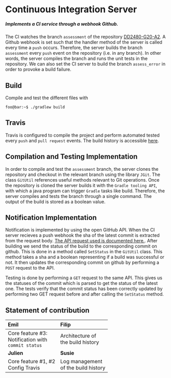 # Continuous Integration Server

##### Implements a CI service through a webhook Github.

The CI watches the branch `assessment` of the repository [DD2480-G20-A2](https://github.com/JulienVig/DD2480-G20-A2.git). A Github webhook is set such that the handler method of the server is called every time a `push` occurs. Therefore, the server builds the branch `assessment` every `push` event on the repository (i.e. in any branch). In other words, the server compiles the branch and runs the unit tests in the repository. We can also set the CI server to build the branch `assess_error` in order to provoke a build failure.

## Build

Compile and test the different files with
```console
foo@bar:~$ ./gradlew build
```

## Travis

Travis is configured to compile the project and perform automated tested every `push` and `pull request` events. The build history is accessible [here](https://travis-ci.org/JulienVig/DD2480-G20-A2).


## Compilation and Testing Implementation

In order to compile and test the `assessment` branch, the server clones the repository and checkout in the relevant branch using the library `JGit`. The class `GitUtil` references useful methods relevant to Git operations. Once the repository is cloned the server builds it with the `Gradle tooling API`, with which a java program can trigger `Gradle` tasks like build. Therefore, the server compiles and tests the branch through a single command. The output of the build is stored as a boolean value.

## Notification Implementation

Notification is implemented by using the open GitHub API. When the CI server recieves a push webhook the sha of the latest commit is extracted from the request body. [The API request used is documented here.](https://developer.github.com/v3/repos/statuses/#create-a-status). After building we send the status of the build to the corresponding commit on github. This is done in a method called `SetStatus` in the `GitUtil` class. This method takes a sha and a boolean representing if a build was successful or not. It then updates the corresponding commit on github by performing a `POST` request to the API.

Testing is done by performing a `GET` request to the same API. This gives us the statuses of the commit which is parsed to get the status of the latest one. The tests verify that the commit status has been correctly updated by performing two GET request before and after calling the `SetStatus` method.

## Statement of contribution

|Emil|Filip |
|:--|:--|
| Core feature #3: <br/> Notification with  <br/> `commit status`  <br/> | Architecture  of <br/> the build history |
|**Julien** | **Susie** |
Core feature #1, #2 <br/> Config Travis | Log management <br/> of the build history
